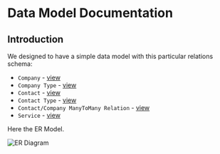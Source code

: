 # Data Model Documentation

## Introduction

We designed to have a simple data model with this particular relations schema:

* `Company` - [view](/datamodel/company)
* `Company Type` - [view](/datamodel/company)
* `Contact` - [view](/datamodel/contact)
* `Contact Type` - [view](/datamodel/contact)
* `Contact/Company ManyToMany Relation` - [view](/datamodel/relation)
* `Service` - [view](/datamodel/service)


Here the ER Model.

![ER Diagram](./ER-Diagram.png)